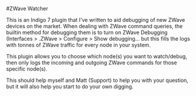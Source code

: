 #ZWave Watcher

This is an Indigo 7 plugin that I've written to aid debugging of new ZWave devices on the market. When dealing with ZWave command queries, the builtin method for debugging them is to turn on ZWave Debugging (Interfaces > .ZWave > Configure > Show debugging... but this fills the logs with tonnes of ZWave traffic for every node in your system.

This plugin allows you to choose which node(s) you want to watch/debug, then only logs the incoming and outgoing ZWave commands for those specific node(s). 

This should help myself and Matt (Support) to help you with your question, but it will also help you start to do your own digging.